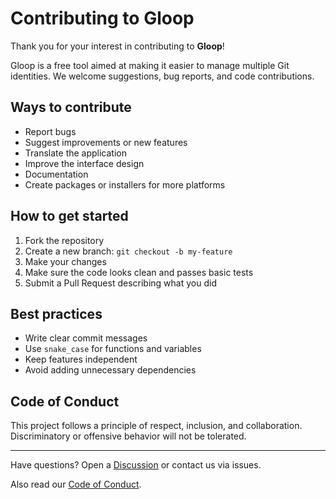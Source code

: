 # Contributing to Gloop

Thank you for your interest in contributing to **Gloop**!

Gloop is a free tool aimed at making it easier to manage multiple Git identities. We welcome suggestions, bug reports, and code contributions.

## Ways to contribute

- Report bugs
- Suggest improvements or new features
- Translate the application
- Improve the interface design
- Documentation
- Create packages or installers for more platforms

## How to get started

1. Fork the repository
2. Create a new branch: `git checkout -b my-feature`
3. Make your changes
4. Make sure the code looks clean and passes basic tests
5. Submit a Pull Request describing what you did

## Best practices

- Write clear commit messages
- Use `snake_case` for functions and variables
- Keep features independent
- Avoid adding unnecessary dependencies

## Code of Conduct

This project follows a principle of respect, inclusion, and collaboration.
Discriminatory or offensive behavior will not be tolerated.

---

Have questions? Open a [Discussion](https://github.com/your_user/gloop/discussions) or contact us via issues.

Also read our [Code of Conduct](CODE_OF_CONDUCT.md).

